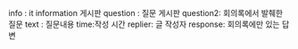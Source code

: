info : it information 게시판 
question : 질문 게시판
question2: 회의록에서 발췌한 질문 
text : 질문내용
time:작성 시간
replier: 글 작성자
response: 회의록에만 있는 답변